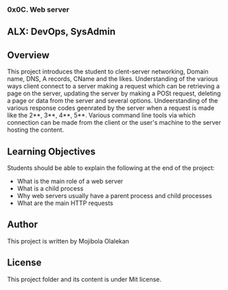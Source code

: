 ### 0x0C. Web server
## ALX: DevOps, SysAdmin

## Overview
This project introduces the student to clent-server networking, Domain name, DNS, A records, CName and the likes. Understanding of the various ways client connect to a server making a request which can be retrieving a page on the server, updating the server by making a POSt request, deleting a page or data from the server and several options. Undeerstanding of the various response codes geenrated by the server when a request is made like the 2**, 3**, 4**, 5**. Various command line tools via which connection can be made from the client or the user's machine to the server hosting the content.

## Learning Objectives
Students should be able to explain the following at the end of the project:
* What is the main role of a web server
* What is a child process
* Why web servers usually have a parent process and child processes
* What are the main HTTP requests

## Author
This project is written by Mojibola Olalekan

## License
This project folder and its content is under Mit license.

